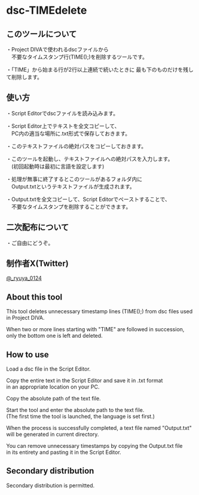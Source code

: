 # dsc-TIMEdelete

## このツールについて
・Project DIVAで使われるdscファイルから  
　不要なタイムスタンプ行(TIME();)を削除するツールです。

・「TIME」から始まる行が2行以上連続で続いたときに
最も下のものだけを残して削除します。

## 使い方
・Script Editorでdscファイルを読み込みます。

・Script Editor上でテキストを全文コピーして、  
　PC内の適当な場所に.txt形式で保存しておきます。

・このテキストファイルの絶対パスをコピーしておきます。  

・このツールを起動し、テキストファイルへの絶対パスを入力します。  
　(初回起動時は最初に言語を設定します)

・処理が無事に終了するとこのツールがあるフォルダ内に  
　Output.txtというテキストファイルが生成されます。

・Output.txtを全文コピーして、Script Editorでペーストすることで、  
　不要なタイムスタンプを削除することができます。

## 二次配布について
・ご自由にどうぞ。

## 制作者X(Twitter)
[@_ryuya_0124](https://twitter.com/_ryuya_0124)

## About this tool
This tool deletes unnecessary timestamp lines (TIME();) from dsc files used in Project DIVA.

When two or more lines starting with "TIME" are followed in succession,
only the bottom one is left and deleted.

## How to use  
Load a dsc file in the Script Editor.

Copy the entire text in the Script Editor and save it in .txt format  
in an appropriate location on your PC.

Copy the absolute path of the text file.

Start the tool and enter the absolute path to the text file.  
(The first time the tool is launched, the language is set first.)

When the process is successfully completed, a text file named "Output.txt"  
will be generated in current directory.

You can remove unnecessary timestamps by copying the Output.txt file  
in its entirety and pasting it in the Script Editor.

## Secondary distribution
Secondary distribution is permitted.
